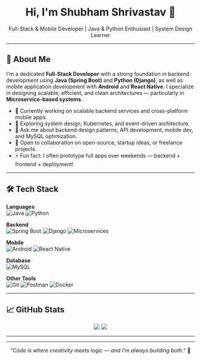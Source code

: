<h1 align="center">Hi, I'm Shubham Shrivastav 👋</h1>
<p align="center">
  Full-Stack & Mobile Developer | Java & Python Enthusiast | System Design Learner
</p>

---

## 🚀 About Me

I'm a dedicated **Full-Stack Developer** with a strong foundation in backend development using **Java (Spring Boot)** and **Python (Django)**, as well as mobile application development with **Android** and **React Native**. I specialize in designing scalable, efficient, and clean architectures — particularly in **Microservice-based systems**.

- 🔭 Currently working on scalable backend services and cross-platform mobile apps.
- 🌱 Exploring system design, Kubernetes, and event-driven architecture.
- 💬 Ask me about backend design patterns, API development, mobile dev, and MySQL optimization.
- 🤝 Open to collaboration on open-source, startup ideas, or freelance projects.
- ⚡ Fun fact: I often prototype full apps over weekends — backend + frontend + deployment!

---

## 🛠️ Tech Stack

**Languages**  
![Java](https://img.shields.io/badge/-Java-007396?logo=java&logoColor=white&style=flat-square)
![Python](https://img.shields.io/badge/-Python-3776AB?logo=python&logoColor=white&style=flat-square)

**Backend**  
![Spring Boot](https://img.shields.io/badge/-Spring%20Boot-6DB33F?logo=spring-boot&logoColor=white&style=flat-square)
![Django](https://img.shields.io/badge/-Django-092E20?logo=django&logoColor=white&style=flat-square)
![Microservices](https://img.shields.io/badge/-Microservices-blue?style=flat-square)

**Mobile**  
![Android](https://img.shields.io/badge/-Android-3DDC84?logo=android&logoColor=white&style=flat-square)
![React Native](https://img.shields.io/badge/-React%20Native-61DAFB?logo=react&logoColor=white&style=flat-square)

**Database**  
![MySQL](https://img.shields.io/badge/-MySQL-4479A1?logo=mysql&logoColor=white&style=flat-square)

**Other Tools**  
![Git](https://img.shields.io/badge/-Git-F05032?logo=git&logoColor=white&style=flat-square)
![Postman](https://img.shields.io/badge/-Postman-FF6C37?logo=postman&logoColor=white&style=flat-square)
![Docker](https://img.shields.io/badge/-Docker-2496ED?logo=docker&logoColor=white&style=flat-square)

---

## 📈 GitHub Stats

<p align="center">
  <img src="https://github-readme-stats.vercel.app/api?username=createsh&show_icons=true&theme=tokyonight&hide_border=true" />
  <img src="https://github-readme-stats.vercel.app/api/top-langs/?username=createsh&layout=compact&theme=tokyonight&hide_border=true" />
</p>

---



---

<p align="center">
  <i>“Code is where creativity meets logic — and I’m always building both.”</i> 🚀
</p>
